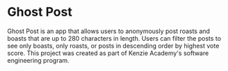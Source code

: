 # Ghost Post
Ghost Post is an app that allows users to anonymously post roasts and boasts that are up to 280 characters in length. Users can filter the posts to see only boasts, only roasts, or posts in descending order by highest vote score. This project was created as part of Kenzie Academy's software engineering program.